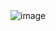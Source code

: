 

<img src = "https://github.com/KLOKESH70/5504203\_K-LOKESHWAR-REDDY/blob/main/GIT/GIT%20(SIMPLE%20LEARNING).jpg" alt = "image">



